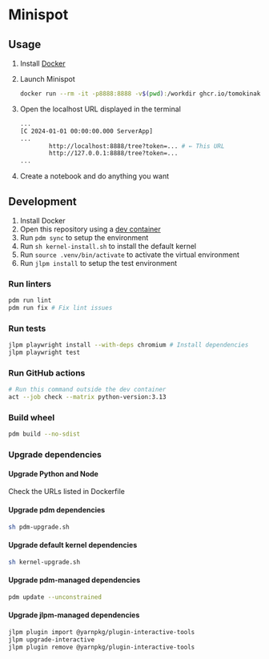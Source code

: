 # Minispot

## Usage

1. Install [Docker](https://www.docker.com/)

1. Launch Minispot

   ```sh
   docker run --rm -it -p8888:8888 -v$(pwd):/workdir ghcr.io/tomokinakamaru/minispot:latest
   ```

1. Open the localhost URL displayed in the terminal

   ```sh
   ...
   [C 2024-01-01 00:00:00.000 ServerApp]
   ...
           http://localhost:8888/tree?token=... # ← This URL
           http://127.0.0.1:8888/tree?token=...
   ...
   ```

1. Create a notebook and do anything you want

## Development

1. Install Docker
1. Open this repository using a [dev container](https://containers.dev)
1. Run `pdm sync` to setup the environment
1. Run `sh kernel-install.sh` to install the default kernel
1. Run `source .venv/bin/activate` to activate the virtual environment
1. Run `jlpm install` to setup the test environment

### Run linters

```sh
pdm run lint
pdm run fix # Fix lint issues
```

### Run tests

```sh
jlpm playwright install --with-deps chromium # Install dependencies
jlpm playwright test
```

### Run GitHub actions

```sh
# Run this command outside the dev container
act --job check --matrix python-version:3.13
```

### Build wheel

```sh
pdm build --no-sdist
```

### Upgrade dependencies

#### Upgrade Python and Node

Check the URLs listed in Dockerfile

#### Upgrade pdm dependencies

```sh
sh pdm-upgrade.sh
```

#### Upgrade default kernel dependencies

```sh
sh kernel-upgrade.sh
```

#### Upgrade pdm-managed dependencies

```sh
pdm update --unconstrained
```

#### Upgrade jlpm-managed dependencies

```sh
jlpm plugin import @yarnpkg/plugin-interactive-tools
jlpm upgrade-interactive
jlpm plugin remove @yarnpkg/plugin-interactive-tools
```
